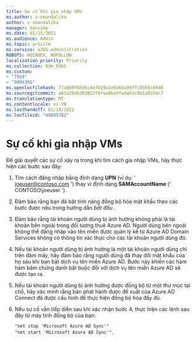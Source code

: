 ```yaml
---
title: Sự cố khi gia nhập VMs
ms.author: v-smandalika
author: v-smandalika
manager: dansimp
ms.date: 01/15/2021
ms.audience: Admin
ms.topic: article
ms.service: o365-administration
ROBOTS: NOINDEX, NOFOLLOW
localization_priority: Priority
ms.collection: Adm_O365
ms.custom:
- "7924"
- "9004395"
ms.openlocfilehash: 77a889f05d6c4e7b19a1e0a66a99ffc0565c69d8
ms.sourcegitcommit: a61a29dbd0382370fea0be5fa4a61c9a1a9354c7
ms.translationtype: MT
ms.contentlocale: vi-VN
ms.lasthandoff: 01/18/2021
ms.locfileid: "49885782"
---
```

# <a name="issue-joining-vms"></a>Sự cố khi gia nhập VMs

Để giải quyết các sự cố xảy ra trong khi tìm cách gia nhập VMs, hãy thực hiện các bước sau đây:

1. Tìm cách đăng nhập bằng định dạng **UPN** (ví dụ: ' joeuser@contoso.com ') thay vì định dạng **SAMAccountName** (' CONTOSO\joeuser ').
2. Đảm bảo rằng bạn đã bật tính năng đồng bộ hóa mật khẩu theo các bước được nêu trong hướng dẫn *bắt đầu* .
3. Đảm bảo rằng tài khoản người dùng bị ảnh hưởng không phải là tài khoản bên ngoài trong đối tượng thuê Azure AD. Người dùng bên ngoài không thể đăng nhập vào tên miền được quản lý kể từ Azure AD Domain Services không có thông tin xác thực cho các tài khoản người dùng đó.
4. Nếu tài khoản người dùng bị ảnh hưởng là một tài khoản người dùng chỉ trên đám mây, hãy đảm bảo rằng người dùng đã thay đổi mật khẩu của họ sau khi bạn bật dịch vụ tên miền Azure AD. Bước này khiến các hàm hàm băm chứng danh bắt buộc đối với dịch vụ tên miền Azure AD sẽ được tạo ra.
5. Nếu tài khoản người dùng bị ảnh hưởng được đồng bộ từ một thư mục tại chỗ, hãy xác minh rằng bản phát hành được đề xuất của Azure AD Connect đã được cấu hình để thực hiện đồng bộ hóa đầy đủ.
6. Nếu sự cố vẫn tiếp diễn sau khi xác nhận bước 4, thực hiện các lệnh sau đây từ máy tính đồng bộ của bạn:
 
     `"net stop 'Microsoft Azure AD Sync'"`  
     `"net start 'Microsoft Azure AD Sync'"`.